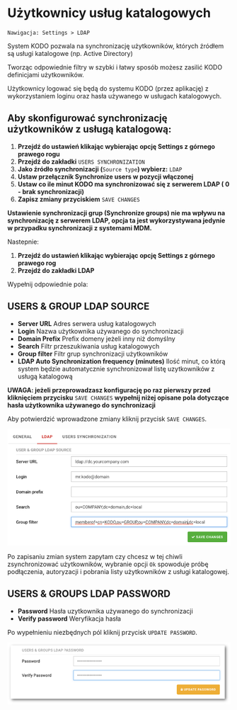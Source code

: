 # Użytkownicy usług katalogowych

```text
Nawigacja: Settings > LDAP
```

System KODO pozwala na synchronizację użytkowników, których źródłem są usługi katalogowe \(np. Active Directory\)

Tworząc odpowiednie filtry w szybki i łatwy sposób możesz zasilić KODO definicjami użytkowników.

Użytkownicy logować się będą do systemu KODO \(przez aplikację\) z wykorzystaniem loginu oraz hasła używanego w usługach katalogowych.

## Aby skonfigurować synchronizację użytkowników z usługą katalogową:

1. **Przejdź do ustawień klikając wybierając opcję Settings z górnego prawego rogu**
2. **Przejdź do zakładki** `USERS SYNCHRONIZATION`
3. **Jako źródło synchronizacji \(**`Source type`**\) wybierz:** `LDAP`
4. **Ustaw przełącznik Synchronize users w pozycji włączonej**
5. **Ustaw co ile minut KODO ma synchronizować się z serwerem LDAP \( 0 - brak synchronizacji\)**
6. **Zapisz zmiany przyciskiem** `SAVE CHANGES`

**Ustawienie synchronizacji grup \(Synchronize groups\) nie ma wpływu na synchronizację z serwerem LDAP, opcja ta jest wykorzystywana jedynie w przypadku synchronizacji z systemami MDM.**

Nastepnie:

1. **Przejdź do ustawień klikając wybierając opcję Settings z górnego prawego rog**
2. **Przejdź do zakładki LDAP**

Wypełnij odpowiednie pola:

## **USERS & GROUP LDAP SOURCE**

* **Server URL** Adres serwera usług katalogowych
* **Login** Nazwa użytkownika używanego do synchronizacji
* **Domain Prefix** Prefix domeny jeżeli inny niż domyślny
* **Search** Filtr przeszukiwania usług katalogowych
* **Group filter** Filtr grup synchronizacji użytkowników
* **LDAP Auto Synchronization frequency \(minutes\)** Ilość minut, co którą system będzie automatycznie synchronizował listę uzytkowników z usługą katalogową

**UWAGA: jeżeli przeprowadzasz konfigurację po raz pierwszy przed kliknięciem przycisku** `SAVE CHANGES` **wypełnij niżej opisane pola dotyczące hasła użytkownika używanego do synchronizacji**

Aby potwierdzić wprowadzone zmiany kliknij przycisk `SAVE CHANGES`.

![](../../.gitbook/assets/ldap.png)

Po zapisaniu zmian system zapytam czy chcesz w tej chiwli zsynchronizować użytkowników, wybranie opcji `Ok` spowoduje próbę podłączenia, autoryzacji i pobrania listy użytkowników z usługi katalogowej.

## **USERS & GROUPS LDAP PASSWORD**

* **Password** Hasła uzytkownika używanego do synchronizacji
* **Verify password** Weryfikacja hasła

Po wypełnieniu niezbędnych pól kliknij przycisk `UPDATE PASSWORD`.

![](../../.gitbook/assets/ldap_password_s.png)

